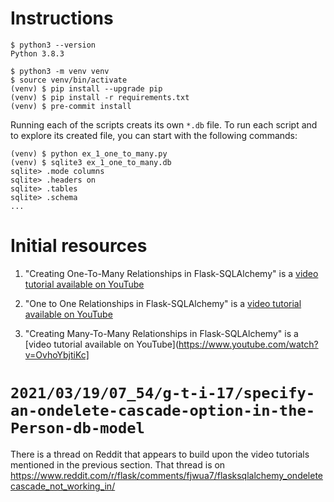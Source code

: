 # Instructions

```
$ python3 --version
Python 3.8.3

$ python3 -m venv venv
$ source venv/bin/activate
(venv) $ pip install --upgrade pip
(venv) $ pip install -r requirements.txt
(venv) $ pre-commit install
```

Running each of the scripts creats its own `*.db` file.
To run each script and to explore its created file, you can start with the following
commands:
```
(venv) $ python ex_1_one_to_many.py
(venv) $ sqlite3 ex_1_one_to_many.db
sqlite> .mode columns
sqlite> .headers on
sqlite> .tables
sqlite> .schema
...
```

# Initial resources

1. "Creating One-To-Many Relationships in Flask-SQLAlchemy" is a [video tutorial available on YouTube](https://www.youtube.com/watch?v=juPQ04_twtA)

2. "One to One Relationships in Flask-SQLAlchemy" is a [video tutorial available on YouTube](https://www.youtube.com/watch?v=JI76IvF9Lwg)

3. "Creating Many-To-Many Relationships in Flask-SQLAlchemy" is a [video tutorial available on YouTube](https://www.youtube.com/watch?v=OvhoYbjtiKc]

# `2021/03/19/07_54/g-t-i-17/specify-an-ondelete-cascade-option-in-the-Person-db-model`

There is a thread on Reddit that appears to build upon the video tutorials mentioned in the previous section. That thread is on https://www.reddit.com/r/flask/comments/fjwua7/flasksqlalchemy_ondeletecascade_not_working_in/
